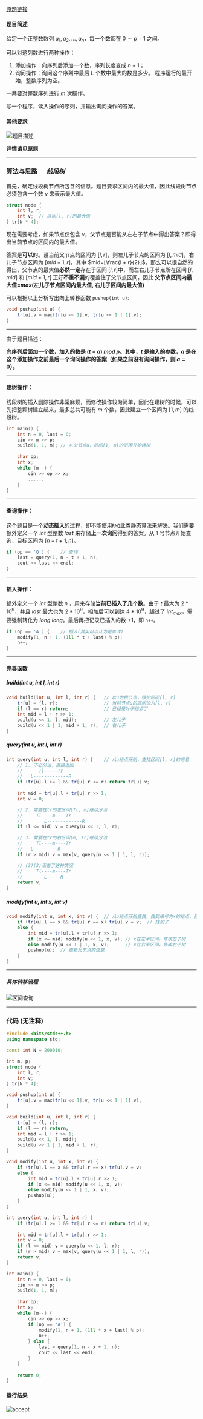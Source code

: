[原题链接](https://www.acwing.com/problem/content/1277/)

#### 题目简述
给定一个正整数数列 $a_1,a_2,…,a_n$，每一个数都在 $0∼p−1$ 之间。

可以对这列数进行两种操作：

1. 添加操作：向序列后添加一个数，序列长度变成 $n+1$；
2. 询问操作：询问这个序列中最后 $L$ 个数中最大的数是多少。
程序运行的最开始，整数序列为空。

一共要对整数序列进行 $m$ 次操作。

写一个程序，读入操作的序列，并输出询问操作的答案。

#### 其他要求

![题目描述](./img/%E6%9C%80%E5%A4%A7%E5%80%BC.jpg)

**详情请见[原题](https://www.acwing.com/problem/content/1277/)**

---

### 算法与思路 &emsp; *线段树*

首先，确定线段树节点所包含的信息。题目要求区间内的最大值，因此线段树节点必须包含一个数 $v$ 来表示最大值。
```cpp
struct node {
    int l, r;
    int v;  // 区间[l, r]的最大值
} tr[N * 4];
```
现在需要考虑，如果节点仅包含 $v$，父节点是否能从左右子节点中得出答案？即得出当前节点的区间内的最大值。

答案是**可以**的。设当前父节点的区间为 $[l, r]$，则左儿子节点的区间为 $[l, mid]$，右儿子节点区间为 $[mid + 1, r]$，其中 $mid=⌊\frac{l + r}{2}⌋$。那么可以很自然的得出，父节点的最大值**必然一定**存在于区间 $[l, r]$中，而左右儿子节点所在区间 $[l, mid]$ 和 $[mid + 1, r]$ 正好**不重不漏**的覆盖住了父节点区间，因此 **父节点区间内最大值=$max$(左儿子节点区间内最大值, 右儿子区间内最大值)**

可以根据以上分析写出向上转移函数 `pushup(int u)`:
```cpp
void pushup(int u) {
    tr[u].v = max(tr[u << 1].v, tr[u << 1 | 1].v);
}
```

---

由于题目描述：

**向序列后面加一个数，加入的数是 $(t+a)$ $mod$ $p$。其中，$t$ 是输入的参数，$a$ 是在这个添加操作之前最后一个询问操作的答案（如果之前没有询问操作，则 $a=0$）。**

---

#### **建树操作：**

线段树的插入删除操作非常麻烦，而修改操作较为简单，因此在建树的时候，可以先把整颗树建立起来，最多总共可能有 $m$ 个数，因此建立一个区间为 $[1, m]$ 的线段树。

```cpp
int main() {
    int n = 0, last = 0;
    cin >> m >> p;
    build(1, 1, m); // 从父节点u，区间[1, m]的范围开始建树
    
    char op;
    int x;
    while (m--) {
        cin >> op >> x;
        ......
    }
}
```

---

#### 查询操作：
这个题目是一个**动态插入**的过程，即不能使用`RMQ`此类静态算法来解决。我们需要额外定义一个 $int$ 型整数 $last$ 来存储**上一次询问**得到的答案。从 $1$ 号节点开始查询，目标区间为 $[n - t + 1, n]$。

```cpp
if (op == 'Q') {    // 查询
    last = query(1, n - t + 1, n);
    cout << last << endl;
}
```

---
#### 插入操作：

额外定义一个 $int$ 型整数 $n$ ，用来存储**当前已插入了几个数**。由于 $t$ 最大为 $2*10^9$，并且 $last$ 最大也为 $2*10^9$，相加后可以到达 $4*10^9$，超过了 $int_{max}$，需要强制转化为 $long\ long$。最后再把记录已插入的数 $+1$，即 `n++`。
```cpp
if (op == 'A') {    // 插入(其实可以认为是修改)
    modify(1, n + 1, (1ll * t + last) % p);
    n++;
}
```

---

#### 完善函数

##### build(int u, int l, int r)
```cpp
void build(int u, int l, int r) {   // 以u为根节点，维护区间[l, r]
    tr[u] = {l, r};                 // 当前节点u的区间设为[l, r]
    if (l == r) return;             // 已经是叶子结点了
    int mid = l + r >> 1;
    build(u << 1, l, mid);          // 左儿子
    build(u << 1 | 1, mid + 1, r);  // 右儿子
}
```

##### query(int u, int l, int r)
```cpp
int query(int u, int l, int r) {    // 从u结点开始，查找区间[l, r]的信息 
    // 1. 不必分治，直接返回
    //      Tl-----Tr
    //   L-------------R  
    if (tr[u].l >= l && tr[u].r <= r) return tr[u].v;
    
    int mid = tr[u].l + tr[u].r >> 1;
    int v = 0;

    // 2. 需要在tr的左区间[Tl, m]继续分治
    //     Tl----m----Tr
    //        L-------------R 
    if (l <= mid) v = query(u << 1, l, r);

    // 3. 需要在tr的右区间(m, Tr]继续分治
    //     Tl----m----Tr
    //   L---------R 
    if (r > mid) v = max(v, query(u << 1 | 1, l, r));

    // (2)(3)涵盖了这种情况
    //     Tl----m----Tr
    //        L-----R 
    return v;
}
```

##### modify(int u, int x, int v)
```cpp
void modify(int u, int x, int v) {  // 从u结点开始查找，找到编号为x的结点，把值修改为v
    if (tr[u].l == x && tr[u].r == x) tr[u].v = v;  // 找到了
    else {
        int mid = tr[u].l + tr[u].r >> 1;
        if (x <= mid) modify(u << 1, x, v); // x在左半区间，修改左子树
        else modify(u << 1 | 1, x, v);      // x在右半区间，修改右子树
        pushup(u);  // 更新父节点的信息
    }
}
```

---
##### 具体转移流程
![区间查询](https://cdn.acwing.com/media/article/image/2019/09/21/8330_d77e745edc-SegTree03.jpg)

---

### 代码 (无注释)
```cpp
#include <bits/stdc++.h>
using namespace std;

const int N = 200010;

int m, p;
struct node {
    int l, r;
    int v; 
} tr[N * 4];

void pushup(int u) {
    tr[u].v = max(tr[u << 1].v, tr[u << 1 | 1].v);
}

void build(int u, int l, int r) {   
    tr[u] = {l, r};
    if (l == r) return; 
    int mid = l + r >> 1;
    build(u << 1, l, mid);
    build(u << 1 | 1, mid + 1, r);
}

void modify(int u, int x, int v) { 
    if (tr[u].l == x && tr[u].r == x) tr[u].v = v;
    else {
        int mid = tr[u].l + tr[u].r >> 1;
        if (x <= mid) modify(u << 1, x, v);
        else modify(u << 1 | 1, x, v);
        pushup(u); 
    }
}

int query(int u, int l, int r) { 
    if (tr[u].l >= l && tr[u].r <= r) return tr[u].v;
    
    int mid = tr[u].l + tr[u].r >> 1;
    int v = 0;
    if (l <= mid) v = query(u << 1, l, r);
    if (r > mid) v = max(v, query(u << 1 | 1, l, r));
    return v;
}

int main() {
    int n = 0, last = 0;
    cin >> m >> p;
    build(1, 1, m);
    
    char op;
    int x;
    while (m--) {
        cin >> op >> x;
        if (op == 'A') {
            modify(1, n + 1, (1ll * x + last) % p); 
            n++;
        } else {
            last = query(1, n - x + 1, n); 
            cout << last << endl;
        }
    }
    
    return 0;
}
```

#### 运行结果
![accept](./img/ac%E6%9C%80%E5%A4%A7%E5%80%BC.png)